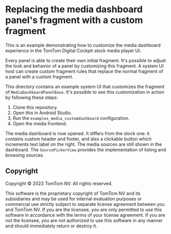 # Replacing the media dashboard panel's fragment with a custom fragment

This is an example demonstrating how to customize the media dashboard experience in 
the TomTom Digital Cockpit stock media player UI.

Every panel is able to create their own initial fragment. It's possible to adjust the look and
behavior of a panel by customizing this fragment. A system UI host can create custom fragment rules
that replace the normal fragment of a panel with a custom fragment.

This directory contains an example system UI that customizes the fragment of 
`MediaDashboardPanelBase`. It's possible to see this customization in action by following these 
steps:
1. Clone this repository.
2. Open this in Android Studio.
3. Run the `examples_media_customdashboard` configuration.
4. Open the media frontend.

The media dashboard is now opened. It differs from the stock one: it contains custom header and 
footer, and also a clickable button which increments text label on the right. The media sources are
still shown in the dashboard. The `SourcePickerView` provides the implementation of listing and 
browsing sources.

## Copyright

Copyright © 2023 TomTom NV. All rights reserved.

This software is the proprietary copyright of TomTom NV and its subsidiaries and may be
used for internal evaluation purposes or commercial use strictly subject to separate
license agreement between you and TomTom NV. If you are the licensee, you are only permitted
to use this software in accordance with the terms of your license agreement. If you are
not the licensee, you are not authorized to use this software in any manner and should
immediately return or destroy it.
